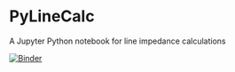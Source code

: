 # PyLineCalc

A Jupyter Python notebook for line impedance calculations

[![Binder](https://mybinder.org/badge_logo.svg)](https://mybinder.org/v2/gh/akbarnes/pylinecalc/master?filepath=index.ipynb)

